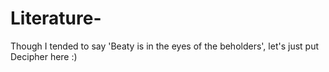 # Literature-
Though I tended to say 'Beaty is in the eyes of the beholders', let's just put Decipher here :) 
